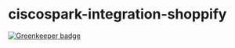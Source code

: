 # ciscospark-integration-shoppify

[![Greenkeeper badge](https://badges.greenkeeper.io/mmaines-cisco/ciscospark-integration-shoppify.svg)](https://greenkeeper.io/)